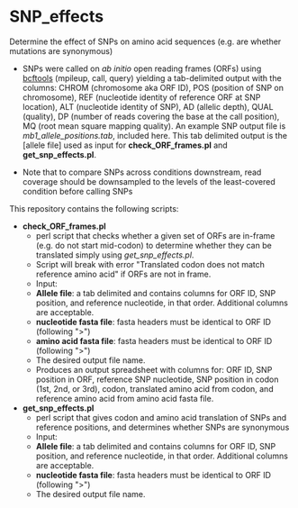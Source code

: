# SNP_effects
Determine the effect of SNPs on amino acid sequences (e.g. are whether mutations are synonymous)

* SNPs were called on *ab initio* open reading frames (ORFs) using [bcftools](http://samtools.github.io/bcftools/bcftools.html) (mpileup, call, query) yielding a tab-delimited output with the columns: CHROM (chromosome aka ORF ID), POS (position of SNP on chromosome), REF (nucleotide identity of reference ORF at SNP location), ALT (nucleotide identity of SNP), AD (allelic depth), QUAL (quality), DP (number of reads covering the base at the call position), MQ (root mean square mapping quality). An example SNP output file is *mb1_allele_positions.tab*, included here. This tab delimited output is the [allele file] used as input for **check_ORF_frames.pl** and **get_snp_effects.pl**.

* Note that to compare SNPs across conditions downstream, read coverage should be downsampled to the levels of the least-covered condition before calling SNPs

This repository contains the following scripts: 

* **check_ORF_frames.pl**
  * perl script that checks whether a given set of ORFs are in-frame (e.g. do not start mid-codon) to determine whether they can be translated simply using *get_snp_effects.pl*. 
  * Script will break with error "Translated codon does not match reference amino acid" if ORFs are not in frame. 
  * Input: 
   * **Allele file**: a tab delimited and contains columns for ORF ID, SNP position, and reference nucleotide, in that order. Additional columns are acceptable.
   * **nucleotide fasta file**: fasta headers must be identical to ORF ID (following ">") 
   * **amino acid fasta file**: fasta headers must be identical to ORF ID (following ">") 
   * The desired output file name. 
  * Produces an output spreadsheet with columns for: ORF ID, SNP position in ORF, reference SNP nucleotide, SNP position in codon (1st, 2nd, or 3rd), codon, translated amino acid from codon, and reference amino acid from amino acid fasta file. 
* **get_snp_effects.pl**
  * perl script that gives codon and amino acid translation of SNPs and reference positions, and determines whether SNPs are synonymous
  * Input: 
   * **Allele file**: a tab delimited and contains columns for ORF ID, SNP position, and reference nucleotide, in that order. Additional columns are acceptable.
   * **nucleotide fasta file**: fasta headers must be identical to ORF ID (following ">") 
   * The desired output file name. 
